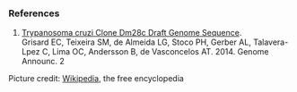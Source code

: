 ### References

1.  [Trypanosoma cruzi Clone Dm28c Draft Genome
    Sequence](http://europepmc.org/abstract/MED/24482508).\
    Grisard EC, Teixeira SM, de Almeida LG, Stoco PH, Gerber AL,
    Talavera-Lpez C, Lima OC, Andersson B, de Vasconcelos AT. 2014.
    Genome Announc. 2

Picture credit:
[Wikipedia](https://commons.wikimedia.org/wiki/File:Trypanosoma_cruzi_crithidia.jpeg),
the free encyclopedia
